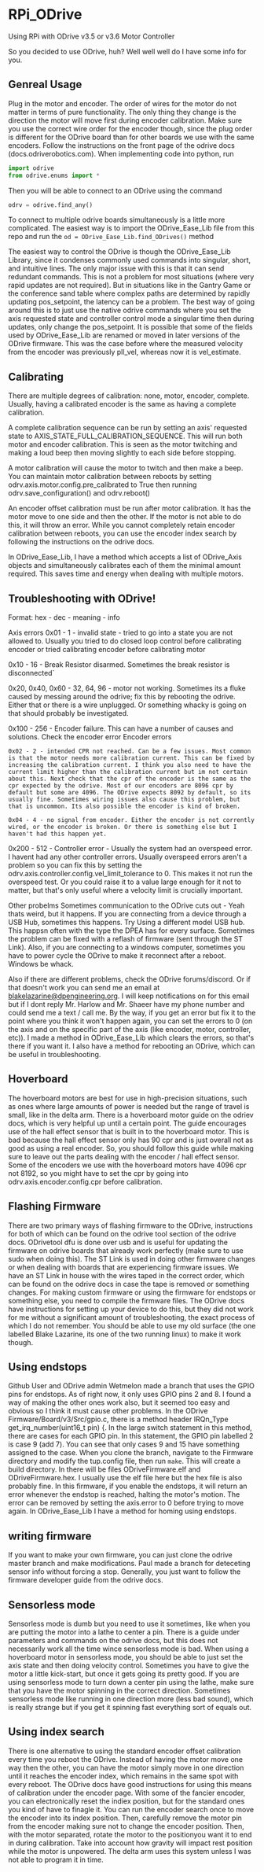 # RPi_ODrive
Using RPi with ODrive v3.5 or v3.6 Motor Controller

So you decided to use ODrive, huh? Well well well do I have some info for you.

## Genreal Usage
Plug in the motor and encoder. The order of wires for the motor do not matter in terms of pure functionality. The only thing they change is the direction the motor will move first during encoder calibration. Make sure you use the correct wire order for the encoder though, since the plug order is different for the ODrive board than for other boards we use with the same encoders. Follow the instructions on the front page of the odrive docs (docs.odriverobotics.com). When implementing code into python, run
```python
import odrive
from odrive.enums import *
```
Then you will be able to connect to an ODrive using the command
```python
odrv = odrive.find_any()
```
To connect to multiple odrive boards simultaneously is a little more complicated. The easiest way is to import the ODrive_Ease_Lib file from this repo and run the ```od = ODrive_Ease_Lib.find_ODrives()``` method

The easiest way to control the ODrive is though the ODrive_Ease_Lib Library, since it condenses commonly used commands into singular, short, and intuitive lines. The only major issue with this is that it can send redundant commands. This is not a problem for most situations (where very rapid updates are not required). But in situations like in the Gantry Game or the conference sand table where complex paths are determined by rapidly updating pos_setpoint, the latency can be a problem. The best way of going around this is to just use the native odrive commands where you set the axis requested state and controller control mode a singular time then during updates, only change the pos_setpoint.
It is possible that some of the fields used by ODrive_Ease_Lib are renamed or moved in later versions of the ODrive firmware. This was the case before where the measured velocity from the encoder was previously pll_vel, whereas now it is vel_estimate. 

## Calibrating
There are multiple degrees of calibration: none, motor, encoder, complete. Usually, having a calibrated encoder is the same as having a complete calibration. 

A complete calibration sequence can be run by setting an axis' requested state to AXIS_STATE_FULL_CALIBRATION_SEQUENCE. This will run both motor and encoder calibration. This is seen as the motor twitching and making a loud beep then moving slightly to each side before stopping. 

A motor calibration will cause the motor to twitch and then make a beep. You can maintain motor calibration between reboots by setting odrv.axis.motor.config.pre_calibrated to True then running odrv.save_configuration() and odrv.reboot()

An encoder offset calibration must be run after motor calibration. It has the motor move to one side and then the other. If the motor is not able to do this, it will throw an error. While you cannot completely retain encoder calibration between reboots, you can use the encoder index search by following the instructions on the odrive docs.

In ODrive_Ease_Lib, I have a method which accepts a list of ODrive_Axis objects and simultaneously calibrates each of them the minimal amount required. This saves time and energy when dealing with multiple motors.

## Troubleshooting with ODrive!

Format:
hex - dec - meaning - info

Axis errors
0x01 - 1 - invalid state - tried to go into a state you are not allowed to. Usually you tried to do closed loop control before calibrating encoder or tried calibrating encoder before calibrating motor

0x10 - 16 - Break Resistor disarmed. Sometimes the break resistor is disconnected`

0x20, 0x40, 0x60 - 32, 64, 96 - motor not working. Sometimes its a fluke caused by messing around the odrive; fix this by rebooting the odrive. Either that or there is a wire unplugged. Or something whacky is going on that should probably be investigated.

0x100 - 256 - Encoder failure. This can have a number of causes and solutions. Check the encoder error
    Encoder errors
    
    0x02 - 2 - intended CPR not reached. Can be a few issues. Most common is that the motor needs more calibration current. This can be fixed by increasing the calibration current. I think you also need to have the current limit higher than the calibration current but im not certain about this. Next check that the cpr of the encoder is the same as the cpr expected by the odrive. Most of our encoders are 8096 cpr by default but some are 4096. The ODrive expects 8092 by default, so its usually fine. Sometimes wiring issues also cause this problem, but that is uncommon. Its also possible the encoder is kind of broken.

    0x04 - 4 - no signal from encoder. Either the encoder is not corrently wired, or the encoder is broken. Or there is something else but I haven't had this happen yet.

0x200 - 512 - Controller error - Usually the system had an overspeed error. I havent had any other controller errors. Usually overspeed errors aren't a problem so you can fix this by setting the odrv.axis.controller.config.vel_limit_tolerance to 0. This makes it not run the overspeed test. Or you could raise it to a value large enough for it not to matter, but that's only useful where a velocity limit is crucially important.


Other probelms
Sometimes communication to the ODrive cuts out - Yeah thats weird, but it happens. If you are connecting from a device through a USB Hub, sometimes this happens. Try Using a different model USB hub. This happsn often with the type the DPEA has for every surface. Sometimes the problem can be fixed with a reflash of firmware (sent through the ST Link). Also, if you are connecting to a windows computer, sometimes you have to power cycle the ODrive to make it reconnect after a reboot. Windows be whack.

Also if there are different problems, check the ODrive forums/discord. Or if that doesn't work you can send me an email at blakelazarine@dpengineering.org. I will keep notifications on for this email but if I dont reply Mr. Harlow and Mr. Shaeer have my phone number and could send me a text / call me.
By the way, if you get an error but fix it to the point where you think it won't happen again, you can set the errors to 0 (on the axis and on the specific part of the axis (like encoder, motor, controller, etc)). I made a method in ODrive_Ease_Lib which clears the errors, so that's there if you want it. I also have a method for rebooting an ODrive, which can be useful in troubleshooting.

## Hoverboard
The hoverboard motors are best for use in high-precision situations, such as ones where large amounts of power is needed but the range of travel is small, like in the delta arm. There is a hoverboard motor guide on the odriev docs, which is very helpful up until a certain point. The guide encourages use of the hall effect sensor that is built in to the hoverboard motor. This is bad because the hall effect sensor only has 90 cpr and is just overall not as good as using a real encoder. So, you should follow this guide while making sure to leave out the parts dealing with the encoder / hall effect sensor. Some of the encoders we use with the hoverboard motors have 4096 cpr not 8192, so you might have to set the cpr by going into odrv.axis.encoder.config.cpr before calibration.

## Flashing Firmware
There are two primary ways of flashing firmware to the ODrive, instructions for both of which can be found on the odrive tool section of the odrive docs. ODrivetool dfu is done over usb and is useful for updating the firmware on odrive boards that already work perfectly (make sure to use sudo when doing this). The ST Link is used in doing other firmware changes or when dealing with boards that are experiencing firmware issues. We have an ST Link in house with the wires taped in the correct order, which can be found on the odrive docs in case the tape is removed or something changes. For making custom firmware or using the firmware for endstops or something else, you need to compile the firmware files. The ODrive docs have instructions for setting up your device to do this, but they did not work for me without a significant amount of troubleshooting, the exact process of which I do not remember. You should be able to use my old surface (the one labelled Blake Lazarine, its one of the two running linux) to make it work though.

## Using endstops
Github User and ODrive admin Wetmelon made a branch that uses the GPIO pins for endstops. As of right now, it only uses GPIO pins 2 and 8. I found a way of making the other ones work also, but it seemed too easy and obvious so I think it must cause other problems.
In the ODrive Firmware/Board/v3/Src/gpio.c, there is a method header IRQn_Type get_irq_number(uint16_t pin) {. In the large switch statement in this method, there are cases for each GPIO pin. In this statement, the GPIO pin labelled 2 is case 9 (add 7). You can see that only cases 9 and 15 have something assigned to the case.
When you clone the branch, navigate to the Firmware directory and modify the tup.config file, then run ```make```. This will create a build directory. In there will be files ODriveFirmware.elf and ODriveFirmware.hex. I usually use the elf file here but the hex file is also probably fine. In this firmware, if you enable the endstops, it will return an error whenever the endstop is reached, halting the motor's motion. The error can be removed by setting the axis.error to 0 before trying to move again. In ODrive_Ease_Lib I have a method for homing using endstops.

## writing firmware
If you want to make your own firmware, you can just clone the odrive master branch and make modifications. Paul made a branch for deteceting sensor info without forcing a stop.
Generally, you just want to follow the firmware developer guide from the odrive docs.

## Sensorless mode
Sensorless mode is dumb but you need to use it sometimes, like when you are putting the motor into a lathe to center a pin. There is a guide under parameters and commands on the odrive docs, but this does not necessarily work all the time wince sensorless mode is bad. When using a hoverboard motor in sensorless mode, you should be able to just set the axis state and then doing velocity control. Sometimes you have to give the motor a little kick-start, but once it gets going its pretty good. If you are using sensorless mode to turn down a center pin using the lathe, make sure that you have the motor spinning in the correct direction. Sometimes sensorless mode like running in one direction more (less bad sound), which is really strange but if you get it spinning fast everything sort of equals out.

## Using index search
There is one alternative to using the standard encoder offset calibration every time you reboot the ODrive. Instead of having the motor move one way then the other, you can have the motor simply move in one direction until it reaches the encoder index, which remains in the same spot with every reboot.
The ODrive docs have good instructions for using this means of calibration under the encoder page.
With some of the fancier encoder, you can electronically reset the indiex position, but for the standard ones you kind of have to finagle it. You can run the encoder search once to move the encoder into its index position. Then, carefully remove the motor pin from the encoder making sure not to change the encoder position. Then, with the motor separated, rotate the motor to the positionyou want it to end in during calibration. Take into account how gravity will impact rest position while the motor is unpowered. The delta arm uses this system unless I was not able to program it in time.
